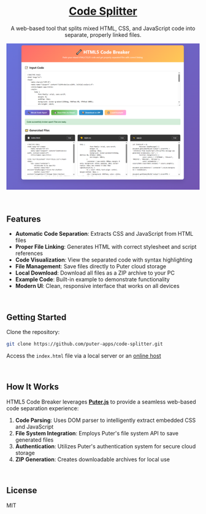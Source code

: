 <h1 align="center">
  <a href="https://puter.com/app/code-splitter" target="_blank">Code Splitter</a>
</h1>

<p align="center">A web-based tool that splits mixed HTML, CSS, and JavaScript code into separate, properly linked files.
</p>

<p align="center">
  <img src="screenshot.png" alt="Screenshot" width="600" />
</p>

<br>

## Features

- **Automatic Code Separation**: Extracts CSS and JavaScript from HTML files
- **Proper File Linking**: Generates HTML with correct stylesheet and script references
- **Code Visualization**: View the separated code with syntax highlighting
- **File Management**: Save files directly to Puter cloud storage
- **Local Download**: Download all files as a ZIP archive to your PC
- **Example Code**: Built-in example to demonstrate functionality
- **Modern UI**: Clean, responsive interface that works on all devices

<br>

## Getting Started

Clone the repository: 

```bash
git clone https://github.com/puter-apps/code-splitter.git
```

Access the `index.html` file via a local server or an [online host](https://puter.com)

<br>

## How It Works

HTML5 Code Breaker leverages [**Puter.js**](https://developer.puter.com/) to provide a seamless web-based code separation experience:

1. **Code Parsing**: Uses DOM parser to intelligently extract embedded CSS and JavaScript
2. **File System Integration**: Employs Puter's file system API to save generated files
3. **Authentication**: Utilizes Puter's authentication system for secure cloud storage
4. **ZIP Generation**: Creates downloadable archives for local use

<br>

## License

MIT
